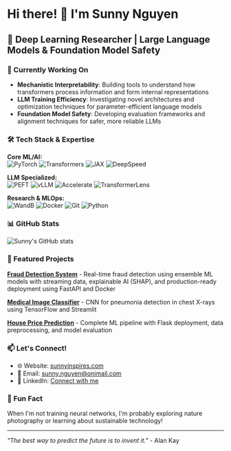 # Hi there! 👋 I'm Sunny Nguyen

## 🚀 Deep Learning Researcher | Large Language Models & Foundation Model Safety

### 🔭 Currently Working On
- **Mechanistic Interpretability**: Building tools to understand how transformers process information and form internal representations
- **LLM Training Efficiency**: Investigating novel architectures and optimization techniques for parameter-efficient language models
- **Foundation Model Safety**: Developing evaluation frameworks and alignment techniques for safer, more reliable LLMs

### 🛠️ Tech Stack & Expertise
**Core ML/AI:**  
![PyTorch](https://img.shields.io/badge/-PyTorch-EE4C2C?style=flat-square&logo=pytorch&logoColor=white)
![Transformers](https://img.shields.io/badge/-🤗%20Transformers-FFD21E?style=flat-square)
![JAX](https://img.shields.io/badge/-JAX-4285F4?style=flat-square&logo=google&logoColor=white)
![DeepSpeed](https://img.shields.io/badge/-DeepSpeed-FF6B35?style=flat-square)

**LLM Specialized:**  
![PEFT](https://img.shields.io/badge/-PEFT-FF9A00?style=flat-square)
![vLLM](https://img.shields.io/badge/-vLLM-2E8B57?style=flat-square)
![Accelerate](https://img.shields.io/badge/-Accelerate-FF6B6B?style=flat-square)
![TransformerLens](https://img.shields.io/badge/-TransformerLens-9B59B6?style=flat-square)

**Research & MLOps:**  
![WandB](https://img.shields.io/badge/-Weights%20&%20Biases-FFBE0B?style=flat-square&logo=weightsandbiases&logoColor=white)
![Docker](https://img.shields.io/badge/-Docker-2496ED?style=flat-square&logo=docker&logoColor=white)
![Git](https://img.shields.io/badge/-Git-F05032?style=flat-square&logo=git&logoColor=white)
![Python](https://img.shields.io/badge/-Python-3776AB?style=flat-square&logo=python&logoColor=white)


### 📊 GitHub Stats
![Sunny's GitHub stats](https://github-readme-stats.vercel.app/api?username=sunnynguyen-ai&show_icons=true&theme=radical)

### 🎯 Featured Projects

**[Fraud Detection System](https://github.com/sunnynguyen-ai/fraud-detection-system)** - Real-time fraud detection using ensemble ML models with streaming data, explainable AI (SHAP), and production-ready deployment using FastAPI and Docker

**[Medical Image Classifier](https://github.com/sunnynguyen-ai/medical-image-classifier)** - CNN for pneumonia detection in chest X-rays using TensorFlow and Streamlit

**[House Price Prediction](https://github.com/sunnynguyen-ai/house-price-prediction)** - Complete ML pipeline with Flask deployment, data preprocessing, and model evaluation


### 📫 Let's Connect!
- 🌐 Website: [sunnyinspires.com](https://sunnyinspires.com)
- 📧 Email: sunny.nguyen@onimail.com
- 💼 LinkedIn: [Connect with me](https://linkedin.com/in/sunnynguyen-ai)

### 🎨 Fun Fact
When I'm not training neural networks, I'm probably exploring nature photography or learning about sustainable technology!

---
*"The best way to predict the future is to invent it."* - Alan Kay
